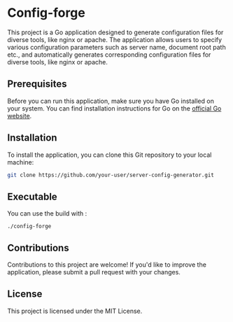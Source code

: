 # Config-forge

This project is a Go application designed to generate configuration files for diverse tools, like nginx or apache. The application allows users to specify various configuration parameters such as server name, document root path etc., and automatically generates corresponding configuration files for diverse tools, like nginx or apache.

## Prerequisites

Before you can run this application, make sure you have Go installed on your system. You can find installation instructions for Go on the [official Go website](https://golang.org/doc/install).

## Installation

To install the application, you can clone this Git repository to your local machine:

```bash
git clone https://github.com/your-user/server-config-generator.git
```

## Executable

You can use the build with :
```
./config-forge
```

## Contributions

Contributions to this project are welcome! If you'd like to improve the application, please submit a pull request with your changes.

## License

This project is licensed under the MIT License.
